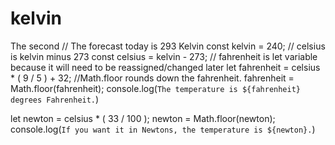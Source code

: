 # kelvin
The second
// The forecast today is 293 Kelvin
const kelvin = 240;
// celsius is kelvin minus 273
const celsius = kelvin - 273;
// fahrenheit is let variable because it will need to be reassigned/changed later
let fahrenheit = celsius * ( 9 / 5 ) + 32;
//Math.floor rounds down the fahrenheit.
fahrenheit = Math.floor(fahrenheit);
console.log(`The temperature is ${fahrenheit} degrees Fahrenheit.`)

let newton = celsius * ( 33 / 100 );
newton = Math.floor(newton);
console.log(`If you want it in Newtons, the temperature is ${newton}.`)
